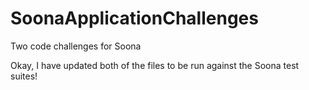 # SoonaApplicationChallenges
Two code challenges for Soona

Okay, I have updated both of the files to be run against the Soona test suites!
